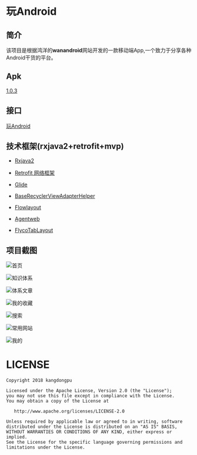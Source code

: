 
玩Android
========
简介
----
该项目是根据鸿洋的**wanandroid**网站开发的一款移动端App,一个致力于分享各种Android干货的平台。


Apk
----
[1.0.3](https://www.pgyer.com/SDIx)

接口
----
[玩Android](http://www.wanandroid.com/blog/show/2)

技术框架(rxjava2+retrofit+mvp)
-----------------------------
- [Rxjava2](https://github.com/amitshekhariitbhu/RxJava2-Android-Samples)

- [Retrofit 网络框架](http://square.github.io/retrofit/)

- [Glide](https://github.com/bumptech/glide)

- [BaseRecyclerViewAdapterHelper](https://github.com/CymChad/BaseRecyclerViewAdapterHelper)

- [Flowlayout](https://github.com/hongyangAndroid/FlowLayout)

- [Agentweb](https://github.com/Justson/AgentWeb)

- [FlycoTabLayout](https://github.com/H07000223/FlycoTabLayout)


项目截图
-------
![首页](E:\studioWorkSpace\WanAndroid\screenshot\Screenshot_2018-06-20-13-47-49.png)

![知识体系](E:\studioWorkSpace\WanAndroid\screenshot\Screenshot_2018-06-20-13-48-35.png)

![体系文章](E:\studioWorkSpace\WanAndroid\screenshot\Screenshot_2018-06-20-13-49-14.png)

![我的收藏](E:\studioWorkSpace\WanAndroid\screenshot\Screenshot_2018-06-20-13-49-14.png)

![搜索](E:\studioWorkSpace\WanAndroid\screenshot\Screenshot_2018-06-20-13-48-23.png)

![常用网站](‪E:\studioWorkSpace\WanAndroid\screenshot\Screenshot_2018-06-20-13-48-14.png)

![我的](E:\studioWorkSpace\WanAndroid\screenshot\Screenshot_2018-06-20-13-49-08.png)

LICENSE
=======

    Copyright 2018 kangdongpu

    Licensed under the Apache License, Version 2.0 (the "License");
    you may not use this file except in compliance with the License.
    You may obtain a copy of the License at
    
       http://www.apache.org/licenses/LICENSE-2.0
    
    Unless required by applicable law or agreed to in writing, software
    distributed under the License is distributed on an "AS IS" BASIS,
    WITHOUT WARRANTIES OR CONDITIONS OF ANY KIND, either express or implied.
    See the License for the specific language governing permissions and
    limitations under the License.
